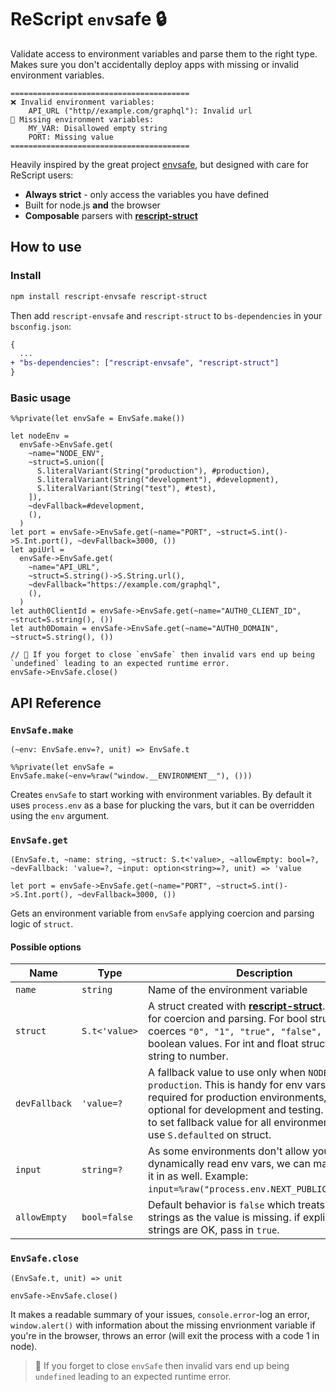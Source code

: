 # ReScript `env`safe 🔒

Validate access to environment variables and parse them to the right type. Makes sure you don't accidentally deploy apps with missing or invalid environment variables.

```
========================================
❌ Invalid environment variables:
    API_URL ("http//example.com/graphql"): Invalid url
💨 Missing environment variables:
    MY_VAR: Disallowed empty string
    PORT: Missing value
========================================
```

Heavily inspired by the great project [envsafe](https://github.com/KATT/envsafe), but designed with care for ReScript users:

- **Always strict** - only access the variables you have defined
- Built for node.js **and** the browser
- **Composable** parsers with **[rescript-struct](https://github.com/DZakh/rescript-struct)**

## How to use

### Install

```sh
npm install rescript-envsafe rescript-struct
```

Then add `rescript-envsafe` and `rescript-struct` to `bs-dependencies` in your `bsconfig.json`:

```diff
{
  ...
+ "bs-dependencies": ["rescript-envsafe", "rescript-struct"]
}
```

### Basic usage

```rescript
%%private(let envSafe = EnvSafe.make())

let nodeEnv =
  envSafe->EnvSafe.get(
    ~name="NODE_ENV",
    ~struct=S.union([
      S.literalVariant(String("production"), #production),
      S.literalVariant(String("development"), #development),
      S.literalVariant(String("test"), #test),
    ]),
    ~devFallback=#development,
    (),
  )
let port = envSafe->EnvSafe.get(~name="PORT", ~struct=S.int()->S.Int.port(), ~devFallback=3000, ())
let apiUrl =
  envSafe->EnvSafe.get(
    ~name="API_URL",
    ~struct=S.string()->S.String.url(),
    ~devFallback="https://example.com/graphql",
    (),
  )
let auth0ClientId = envSafe->EnvSafe.get(~name="AUTH0_CLIENT_ID", ~struct=S.string(), ())
let auth0Domain = envSafe->EnvSafe.get(~name="AUTH0_DOMAIN", ~struct=S.string(), ())

// 🧠 If you forget to close `envSafe` then invalid vars end up being `undefined` leading to an expected runtime error.
envSafe->EnvSafe.close()
```

## API Reference

### **`EnvSafe.make`**

`(~env: EnvSafe.env=?, unit) => EnvSafe.t`

```rescript
%%private(let envSafe = EnvSafe.make(~env=%raw("window.__ENVIRONMENT__"), ()))
```

Creates `envSafe` to start working with environment variables. By default it uses `process.env` as a base for plucking the vars, but it can be overridden using the `env` argument.

### **`EnvSafe.get`**

`(EnvSafe.t, ~name: string, ~struct: S.t<'value>, ~allowEmpty: bool=?, ~devFallback: 'value=?, ~input: option<string>=?, unit) => 'value`

```rescript
let port = envSafe->EnvSafe.get(~name="PORT", ~struct=S.int()->S.Int.port(), ~devFallback=3000, ())
```

Gets an environment variable from `envSafe` applying coercion and parsing logic of `struct`.

#### Possible options

| Name          | Type          | Description                                                                                                                                                                                                                                                                        |
| ------------- | ------------- | ---------------------------------------------------------------------------------------------------------------------------------------------------------------------------------------------------------------------------------------------------------------------------------- |
| `name`        | `string`      | Name of the environment variable                                                                                                                                                                                                                                                   |
| `struct`      | `S.t<'value>` | A struct created with **[rescript-struct](https://github.com/DZakh/rescript-struct)**. It's used for coercion and parsing. For bool structs coerces `"0", "1", "true", "false", "t", "f"` to boolean values. For int and float structs coerces string to number.                   |
| `devFallback` | `'value=?`    | A fallback value to use only when `NODE_ENV` is not `production`. This is handy for env vars that are required for production environments, but optional for development and testing. If you need to set fallback value for all environments, you can use `S.defaulted` on struct. |
| `input`       | `string=?`    | As some environments don't allow you to dynamically read env vars, we can manually put it in as well. Example: `input=%raw("process.env.NEXT_PUBLIC_API_URL")`.                                                                                                                    |
| `allowEmpty`  | `bool=false`  | Default behavior is `false` which treats empty strings as the value is missing. if explicit empty strings are OK, pass in `true`.                                                                                                                                                  |

### **`EnvSafe.close`**

`(EnvSafe.t, unit) => unit`

```rescript
envSafe->EnvSafe.close()
```

It makes a readable summary of your issues, `console.error`-log an error, `window.alert()` with information about the missing envrionment variable if you're in the browser, throws an error (will exit the process with a code 1 in node).

> 🧠 If you forget to close `envSafe` then invalid vars end up being `undefined` leading to an expected runtime error.

